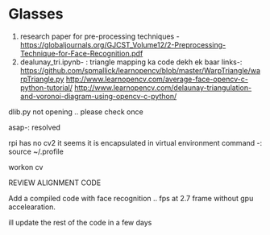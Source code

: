 # Glasses
1. research paper for pre-processing techniques - https://globaljournals.org/GJCST_Volume12/2-Preprocessing-Technique-for-Face-Recognition.pdf
2. dealunay_tri.ipynb- :
triangle mapping ka code dekh ek baar 
links-:
https://github.com/spmallick/learnopencv/blob/master/WarpTriangle/warpTriangle.py
http://www.learnopencv.com/average-face-opencv-c-python-tutorial/
http://www.learnopencv.com/delaunay-triangulation-and-voronoi-diagram-using-opencv-c-python/


dlib.py not opening .. please check once


asap-: resolved

rpi has no cv2 it seems
it is encapsulated in virtual environment 
command -:
source ~/.profile

workon cv 

REVIEW ALIGNMENT CODE 


Add a compiled code with face recognition ..
 fps at 2.7 frame without gpu accelearation.
 
ill update the rest of the code in a few days

